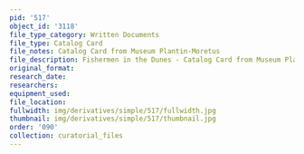 ```yaml
---
pid: '517'
object_id: '3118'
file_type_category: Written Documents
file_type: Catalog Card
file_notes: Catalog Card from Museum Plantin-Moretus
file_description: Fishermen in the Dunes - Catalog Card from Museum Plantin-Moretus
original_format:
research_date:
researchers:
equipment_used:
file_location:
fullwidth: img/derivatives/simple/517/fullwidth.jpg
thumbnail: img/derivatives/simple/517/thumbnail.jpg
order: '090'
collection: curatorial_files
---
```


